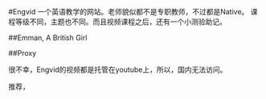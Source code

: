 #Engvid
一个英语教学的网站。老师貌似都不是专职教师，不过都是Native。
课程等级不同，主题也不同。而且视频课程之后，还有一个小测验助记。

##Emman, A British Girl



##Proxy

很不幸，Engvid的视频都是托管在youtube上，所以，国内无法访问。

推荐，[]()
